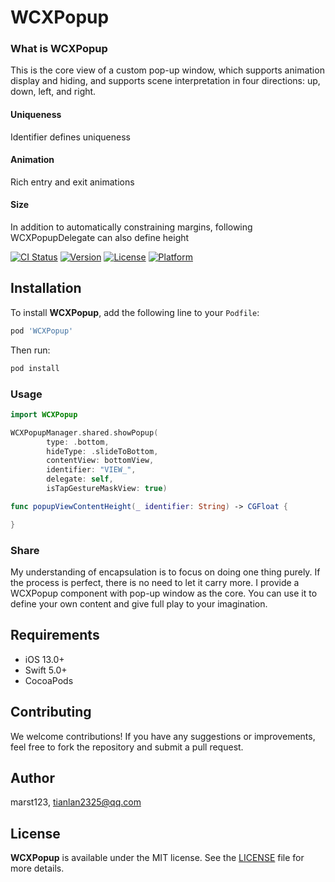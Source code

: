 # WCXPopup


### What is WCXPopup
This is the core view of a custom pop-up window, which supports animation display and hiding, and supports scene interpretation in four directions: up, down, left, and right.
#### Uniqueness
Identifier defines uniqueness

#### Animation
Rich entry and exit animations

#### Size
In addition to automatically constraining margins, following WCXPopupDelegate can also define height

[![CI Status][image-1]][1]
[![Version][image-2]][2]
[![License][image-3]][3]
[![Platform][image-4]][4]


## Installation

To install **WCXPopup**, add the following line to your `Podfile`:

```ruby
pod 'WCXPopup'
```

Then run:

```bash
pod install
```

### Usage

```swift
import WCXPopup

WCXPopupManager.shared.showPopup(
        type: .bottom, 
        hideType: .slideToBottom, 
        contentView: bottomView, 
        identifier: "VIEW_", 
        delegate: self, 
        isTapGestureMaskView: true)

func popupViewContentHeight(_ identifier: String) -> CGFloat {

}
```

### Share
My understanding of encapsulation is to focus on doing one thing purely. If the process is perfect, there is no need to let it carry more. I provide a WCXPopup component with pop-up window as the core. You can use it to define your own content and give full play to your imagination.

## Requirements

- iOS 13.0+
- Swift 5.0+
- CocoaPods

## Contributing

We welcome contributions! If you have any suggestions or improvements, feel free to fork the repository and submit a pull request.

## Author

marst123, tianlan2325@qq.com

## License

**WCXPopup** is available under the MIT license. See the [LICENSE][5] file for more details.

[1]:	https://travis-ci.org/marst123/WCXPopup
[2]:	https://cocoapods.org/pods/WCXPopup
[3]:	https://cocoapods.org/pods/WCXPopup
[4]:	https://cocoapods.org/pods/WCXPopup
[5]:	LICENSE

[image-1]:	https://img.shields.io/travis/marst123/WCXPopup.svg?style=flat
[image-2]:	https://img.shields.io/cocoapods/v/WCXPopup.svg?style=flat
[image-3]:	https://img.shields.io/cocoapods/l/WCXPopup.svg?style=flat
[image-4]:	https://img.shields.io/cocoapods/p/WCXPopup.svg?style=flat